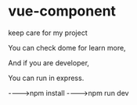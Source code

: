 # vue-component
keep care for my project

You can check dome for learn more,

And if you are developer,

You can run in express.

---->npm install
---->npm run dev
